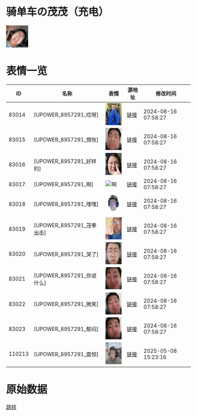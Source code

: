 # 骑单车の茂茂（充电）

<img src="./cover.jpg" height="60" alt="cover" />

# 表情一览

|ID|名称|表情|源地址|修改时间|
|----|----|----|----|----|
|83014|[UPOWER_8957291_哎呀]|<img src="./pic/083014_%5BUPOWER_8957291_哎呀%5D.jpg" height="60" alt="哎呀"/>|[链接](https://i0.hdslb.com/bfs/garb/d23f3371f029d4a5fdbb9ad44eac236b476cd55b.jpg)|2024-08-16 07:58:27|
|83015|[UPOWER_8957291_惆怅]|<img src="./pic/083015_%5BUPOWER_8957291_惆怅%5D.jpg" height="60" alt="惆怅"/>|[链接](https://i0.hdslb.com/bfs/garb/eaab178a3081dc493ec371203feaabc332e61559.jpg)|2024-08-16 07:58:27|
|83016|[UPOWER_8957291_好样的]|<img src="./pic/083016_%5BUPOWER_8957291_好样的%5D.jpg" height="60" alt="好样的"/>|[链接](https://i0.hdslb.com/bfs/garb/6a45809dd9e26cadf2661489ebe7d2f5adc33dbd.jpg)|2024-08-16 07:58:27|
|83017|[UPOWER_8957291_啊]|<img src="./pic/083017_%5BUPOWER_8957291_啊%5D.jpg" height="60" alt="啊"/>|[链接](https://i0.hdslb.com/bfs/garb/01c3ca71add646a3305923d10ce5bd1821ac9998.jpg)|2024-08-16 07:58:27|
|83018|[UPOWER_8957291_嘿嘿]|<img src="./pic/083018_%5BUPOWER_8957291_嘿嘿%5D.png" height="60" alt="嘿嘿"/>|[链接](https://i0.hdslb.com/bfs/garb/2a3a89a8b0f6d0deffb70fd99ae61934262a55f2.png)|2024-08-16 07:58:27|
|83019|[UPOWER_8957291_茂拳出击]|<img src="./pic/083019_%5BUPOWER_8957291_茂拳出击%5D.png" height="60" alt="茂拳出击"/>|[链接](https://i0.hdslb.com/bfs/garb/59552b20bcc7e0dd4050302bf89a3b4b85c5995c.png)|2024-08-16 07:58:27|
|83020|[UPOWER_8957291_哭了]|<img src="./pic/083020_%5BUPOWER_8957291_哭了%5D.png" height="60" alt="哭了"/>|[链接](https://i0.hdslb.com/bfs/garb/da785ad673b0702f972b5f29c7a1642150bd47eb.png)|2024-08-16 07:58:27|
|83021|[UPOWER_8957291_你说什么]|<img src="./pic/083021_%5BUPOWER_8957291_你说什么%5D.png" height="60" alt="你说什么"/>|[链接](https://i0.hdslb.com/bfs/garb/0dff48530c2d0620c2e9038781e2d32b997ce06f.png)|2024-08-16 07:58:27|
|83022|[UPOWER_8957291_微笑]|<img src="./pic/083022_%5BUPOWER_8957291_微笑%5D.png" height="60" alt="微笑"/>|[链接](https://i0.hdslb.com/bfs/garb/5588c70a4678007cf078170d36855ec9390687c2.png)|2024-08-16 07:58:27|
|83023|[UPOWER_8957291_郁闷]|<img src="./pic/083023_%5BUPOWER_8957291_郁闷%5D.png" height="60" alt="郁闷"/>|[链接](https://i0.hdslb.com/bfs/garb/2300419bb4d08b976406cda78fd6075f875013fd.png)|2024-08-16 07:58:27|
|110213|[UPOWER_8957291_震惊]|<img src="./pic/110213_%5BUPOWER_8957291_震惊%5D.png" height="60" alt="震惊"/>|[链接](https://i0.hdslb.com/bfs/garb/83b18147fdbe5f1c76ba2428d2cfa2c010263248.png)|2025-05-08 15:23:16|

# 原始数据

[跳转](./raw.json)

